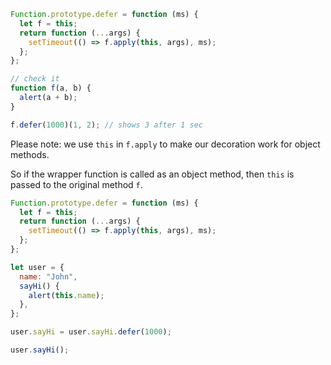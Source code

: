 ```js run
Function.prototype.defer = function (ms) {
  let f = this;
  return function (...args) {
    setTimeout(() => f.apply(this, args), ms);
  };
};

// check it
function f(a, b) {
  alert(a + b);
}

f.defer(1000)(1, 2); // shows 3 after 1 sec
```

Please note: we use `this` in `f.apply` to make our decoration work for object methods.

So if the wrapper function is called as an object method, then `this` is passed to the original method `f`.

```js run
Function.prototype.defer = function (ms) {
  let f = this;
  return function (...args) {
    setTimeout(() => f.apply(this, args), ms);
  };
};

let user = {
  name: "John",
  sayHi() {
    alert(this.name);
  },
};

user.sayHi = user.sayHi.defer(1000);

user.sayHi();
```
